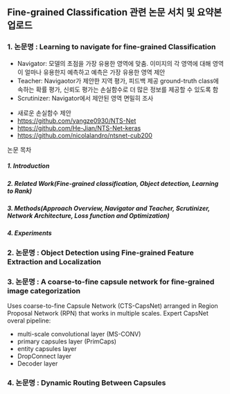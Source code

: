 ## Fine-grained Classification 관련 논문 서치 및 요약본 업로드  
  
### 1. 논문명 : Learning to navigate for fine-grained Classification
 - Navigator: 모델의 초점을 가장 유용한 영역에 맞춤. 이미지의 각 영역에 대해 영역이 얼마나 유용한지 예측하고 예측은 가장 유용한 영역 제안
 - Teacher: Navigaotor가 제안한 지역 평가, 피드백 제공 ground-truth class에 속하는 확률 평가, 신뢰도 평가는 손실함수로 더 많은 정보를 제공할 수 있도록 함
 - Scrutinizer: Navigator에서 제안된 영역 면밀히 조사
* 새로운 손실함수 제안
* https://github.com/yangze0930/NTS-Net
* https://github.com/He-Jian/NTS-Net-keras
* https://github.com/nicolalandro/ntsnet-cub200

논문 목차
#####  1. Introduction
#####  2. Related Work(Fine-grained classification, Object detection, Learning to Rank)
#####  3. Methods(Approach Overview,  Navigator and Teacher,  Scrutinizer, Network Architecture, Loss function and Optimization)
#####  4. Experiments
  
### 2. 논문명 : Object Detection using Fine-grained Feature Extraction and Localization  
  
### 3. 논문명 : A coarse-to-fine capsule network for fine-grained image categorization  
Uses coarse-to-fine Capsule Network (CTS-CapsNet) arranged in Region Proposal Network (RPN) that works in multiple scales. 
Expert CapsNet overal pipeline: 
- multi-scale convolutional layer (MS-CONV)
- primary capsules layer (PrimCaps)
- entity capsules layer 
- DropConnect layer
- Decoder layer

### 4. 논문명 : Dynamic Routing Between Capsules
